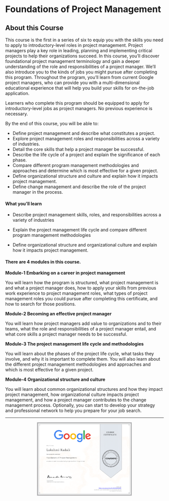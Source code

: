 # Foundations of Project Management

## About this Course

This course is the first in a series of six to equip you with the skills you need to apply to introductory-level roles in project management. Project managers play a key role in leading, planning and implementing critical projects to help their organizations succeed. In this course, you’ll discover foundational project management terminology and gain a deeper understanding of  the role and responsibilities of a project manager. We’ll also introduce you to the kinds of jobs you might pursue after completing this program. Throughout the program, you’ll learn from current Google project managers, who can provide you with a multi-dimensional educational experience that will help you build your skills  for on-the-job application. 

Learners who complete this program should be equipped to apply for introductory-level jobs as project managers. No previous experience is necessary.

By the end of this course, you will be able to:
- Define project management and describe what constitutes a project.
- Explore project management roles and responsibilities across a variety of industries.
- Detail the core skills that help a project manager be successful.
- Describe the life cycle of a project and explain the significance of each phase.
- Compare different program management methodologies and approaches and determine which is most effective for a given project.
- Define organizational structure and culture and explain how it impacts project management. 
- Define change management and describe the role of the project manager in the process.

#### What you'll learn

- Describe project management skills, roles, and responsibilities across a variety of industries

- Explain the project management life cycle and compare different program management methodologies 

- Define organizational structure and organizational culture and explain how it impacts project management.


#### There are 4 modules in this course.

  **Module-1 Embarking on a career in project management**
  
  You will learn how the program is structured, what project management is and what a project manager does, how to apply your skills from previous work experience to project management roles, what types of project management roles you could pursue after completing this certificate, and how to search for those positions.

  **Module-2 Becoming an effective project manager**
  
  You will learn how project managers add value to organizations and to their teams, what the role and responsibilities of a project manager entail, and what core skills a project manager needs to be successful.

  **Module-3 The project management life cycle and methodologies**
  
  You will learn about the phases of the project life cycle, what tasks they involve, and why it is important to complete them. You will also learn about the different project management methodologies and approaches and which is most effective for a given project.

  **Module-4 Organizational structure and culture**
  
  You will learn about common organizational structures and how they impact project management, how organizational culture impacts project management, and how a project manager contributes to the change management process. Optionally, you can start to develop your strategy and professional network to help you prepare for your job search.

---
<p align="center">
<img src="/Lakshmi Kadali Certificates/Coursera Google Project Management Professional certificate Course-1.png" width=60% height=60%>
